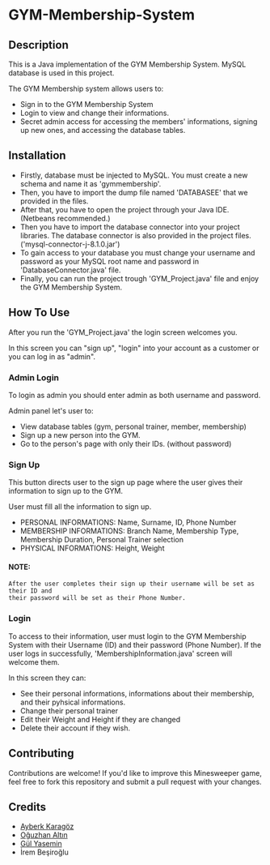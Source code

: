 # GYM-Membership-System

## Description
This is a Java implementation of the GYM Membership System. MySQL database is used in this project. 

The GYM Membership system allows users to:
- Sign in to the GYM Membership System
- Login to view and change their informations.
- Secret admin access for accessing the members' informations, signing up new ones, and accessing the database tables. 

## Installation
- Firstly, database must be injected to MySQL. You must create a new schema and name it as 'gymmembership'.
- Then, you have to import the dump file named 'DATABASEE' that we provided in the files.
- After that, you have to open the project through your Java IDE. (Netbeans recommended.)
- Then you have to import the database connector into your project libraries. The database connector is also provided in the project files. ('mysql-connector-j-8.1.0.jar')
- To gain access to your database you must change your username and password as your MySQL root name and password in 'DatabaseConnector.java' file.
- Finally, you can run the project trough 'GYM_Project.java' file and enjoy the GYM Membership System.


## How To Use
After you run the 'GYM_Project.java' the login screen welcomes you. 

In this screen you can "sign up", "login" into your account as a customer or you can log in as "admin". 



  ### Admin Login
   To login as admin you should enter admin as both username and password. 
   
   Admin panel let's user to:
      
  + View database tables (gym, personal trainer, member, membership)
  + Sign up a new person into the GYM.
  + Go to the person's page with only their IDs. (without password)



  ### Sign Up
   This button directs user to the sign up page where the user gives their information to sign up to the GYM.
   
   User must fill all the information to sign up. 
   
   - PERSONAL INFORMATIONS: Name, Surname, ID, Phone Number
   - MEMBERSHIP INFORMATIONS: Branch Name, Membership Type, Membership Duration, Personal Trainer selection
   - PHYSICAL INFORMATIONS: Height, Weight

#### NOTE:
    
    After the user completes their sign up their username will be set as their ID and 
    their password will be set as their Phone Number.



  ### Login
To access to their information, user must login to the GYM Membership System with their 
Username (ID) and their password (Phone Number).
If the user logs in successfully, 'MembershipInformation.java' screen will welcome them.

   
   In this screen they can:
   - See their personal informations, informations about their membership, and their pyhsical informations.
   - Change their personal trainer
   - Edit their Weight and Height if they are changed
   - Delete their account if they wish.
        


## Contributing
Contributions are welcome! If you'd like to improve this Minesweeper game, feel free to fork this repository and submit a pull request with your changes.




## Credits
- [Ayberk Karagöz](https://github.com/AyberKrgz)
- [Oğuzhan Altın](https://github.com/oguzhanaltin1903)
- [Gül Yasemin](https://github.com/gulysmn)
- İrem Beşiroğlu


